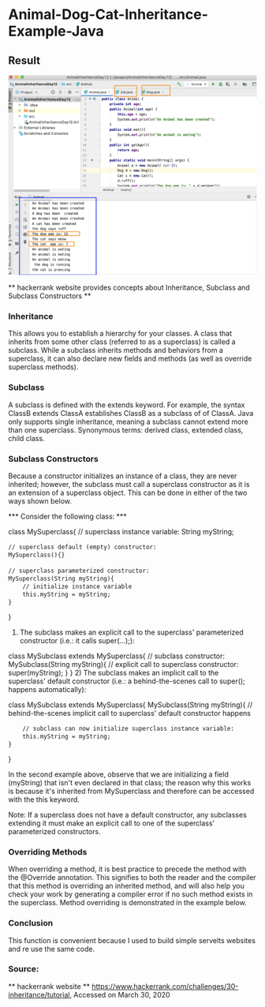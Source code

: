 # Animal-Dog-Cat-Inheritance-Example-Java


## Result

<img width="964" alt="Animal- dog-cat Inheritance example" src="https://github.com/jaimehernan95/Animal-Dog-Cat-Inheritance-Example-Java/blob/master/images/inheritance.png">


 ** hackerrank website provides concepts about Inheritance,  Subclass and Subclass Constructors **

###  Inheritance

This allows you to establish a hierarchy for your classes. A class that inherits from some other class (referred to as a superclass) is called a subclass. While a subclass inherits methods and behaviors from a superclass, it can also declare new fields and methods (as well as override superclass methods).


###  Subclass
A subclass is defined with the extends keyword. For example, the syntax ClassB extends ClassA establishes ClassB as a subclass of of ClassA. Java only supports single inheritance, meaning a subclass cannot extend more than one superclass.
Synonymous terms: derived class, extended class, child class.


### Subclass Constructors
Because a constructor initializes an instance of a class, they are never inherited; however, the subclass must call a superclass constructor as it is an extension of a superclass object. This can be done in either of the two ways shown below.


*** Consider the following class: ***

class MySuperclass{
    // superclass instance variable:
    String myString;
    
    // superclass default (empty) constructor:
    MySuperclass(){} 
    
    // superclass parameterized constructor:
    MySuperclass(String myString){ 
        // initialize instance variable
        this.myString = myString; 
    }
}
1) The subclass makes an explicit call to the superclass' parameterized constructor (i.e.: it calls super(...);):

class MySubclass extends MySuperclass{
    // subclass constructor:
    MySubclass(String myString){ 
        // explicit call to superclass constructor:
        super(myString); 
    }
}
2) The subclass makes an implicit call to the superclass' default constructor (i.e.: a behind-the-scenes call to super(); happens automatically):

class MySubclass extends MySuperclass{
    MySubclass(String myString){
        // behind-the-scenes implicit call to superclass' default constructor happens
        
        // subclass can now initialize superclass instance variable:
        this.myString = myString; 
    }
}

In the second example above, observe that we are initializing a field (myString) that isn't even declared in that class; the reason why this works is because it's inherited from MySuperclass and therefore can be accessed with the this keyword.


Note: If a superclass does not have a default constructor, any subclasses extending it must make an explicit call to one of the superclass' parameterized constructors.


###  Overriding Methods

When overriding a method, it is best practice to precede the method with the @Override annotation. This signifies to both the reader and the compiler that this method is overriding an inherited method, and will also help you check your work by generating a compiler error if no such method exists in the superclass. Method overriding is demonstrated in the example below.

### Conclusion

This function is convenient because I used to build simple servelts websites and re use the same code.

### Source:
** hackerrank website **
https://www.hackerrank.com/challenges/30-inheritance/tutorial, Accessed on March 30, 2020
